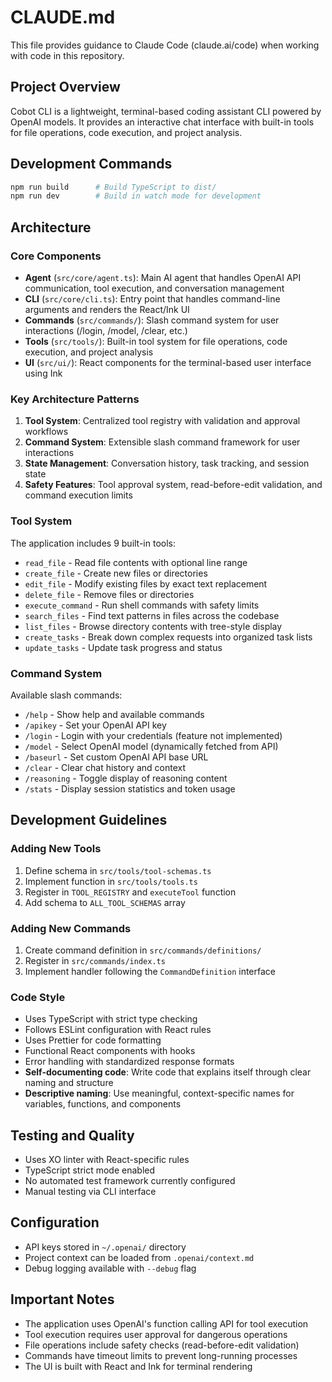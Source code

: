 # CLAUDE.md

This file provides guidance to Claude Code (claude.ai/code) when working with code in this repository.

## Project Overview

Cobot CLI is a lightweight, terminal-based coding assistant CLI powered by OpenAI models. It provides an interactive chat interface with built-in tools for file operations, code execution, and project analysis.

## Development Commands

```bash
npm run build      # Build TypeScript to dist/
npm run dev        # Build in watch mode for development
```

## Architecture

### Core Components

- **Agent** (`src/core/agent.ts`): Main AI agent that handles OpenAI API communication, tool execution, and conversation management
- **CLI** (`src/core/cli.ts`): Entry point that handles command-line arguments and renders the React/Ink UI
- **Commands** (`src/commands/`): Slash command system for user interactions (/login, /model, /clear, etc.)
- **Tools** (`src/tools/`): Built-in tool system for file operations, code execution, and project analysis
- **UI** (`src/ui/`): React components for the terminal-based user interface using Ink

### Key Architecture Patterns

1. **Tool System**: Centralized tool registry with validation and approval workflows
2. **Command System**: Extensible slash command framework for user interactions
3. **State Management**: Conversation history, task tracking, and session state
4. **Safety Features**: Tool approval system, read-before-edit validation, and command execution limits

### Tool System

The application includes 9 built-in tools:
- `read_file` - Read file contents with optional line range
- `create_file` - Create new files or directories
- `edit_file` - Modify existing files by exact text replacement
- `delete_file` - Remove files or directories
- `execute_command` - Run shell commands with safety limits
- `search_files` - Find text patterns in files across the codebase
- `list_files` - Browse directory contents with tree-style display
- `create_tasks` - Break down complex requests into organized task lists
- `update_tasks` - Update task progress and status

### Command System

Available slash commands:
- `/help` - Show help and available commands
- `/apikey` - Set your OpenAI API key
- `/login` - Login with your credentials (feature not implemented)
- `/model` - Select OpenAI model (dynamically fetched from API)
- `/baseurl` - Set custom OpenAI API base URL
- `/clear` - Clear chat history and context
- `/reasoning` - Toggle display of reasoning content
- `/stats` - Display session statistics and token usage

## Development Guidelines

### Adding New Tools

1. Define schema in `src/tools/tool-schemas.ts`
2. Implement function in `src/tools/tools.ts`
3. Register in `TOOL_REGISTRY` and `executeTool` function
4. Add schema to `ALL_TOOL_SCHEMAS` array

### Adding New Commands

1. Create command definition in `src/commands/definitions/`
2. Register in `src/commands/index.ts`
3. Implement handler following the `CommandDefinition` interface

### Code Style

- Uses TypeScript with strict type checking
- Follows ESLint configuration with React rules
- Uses Prettier for code formatting
- Functional React components with hooks
- Error handling with standardized response formats
- **Self-documenting code**: Write code that explains itself through clear naming and structure
- **Descriptive naming**: Use meaningful, context-specific names for variables, functions, and components

## Testing and Quality

- Uses XO linter with React-specific rules
- TypeScript strict mode enabled
- No automated test framework currently configured
- Manual testing via CLI interface

## Configuration

- API keys stored in `~/.openai/` directory
- Project context can be loaded from `.openai/context.md`
- Debug logging available with `--debug` flag

## Important Notes

- The application uses OpenAI's function calling API for tool execution
- Tool execution requires user approval for dangerous operations
- File operations include safety checks (read-before-edit validation)
- Commands have timeout limits to prevent long-running processes
- The UI is built with React and Ink for terminal rendering